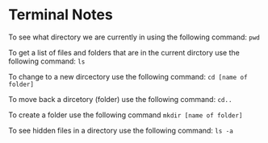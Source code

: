 # Terminal Notes

To see what directory we are currently in using the following command: `pwd`

To get a list of files and folders that are in the current dirctory use the following command: `ls`

To change to a new dircectory use the following command: `cd [name of folder]`

To move back a dircetory (folder) use the following command: `cd..`

To create a folder use the following command `mkdir [name of folder]`

To see hidden files in a directory use the following command: `ls -a`
